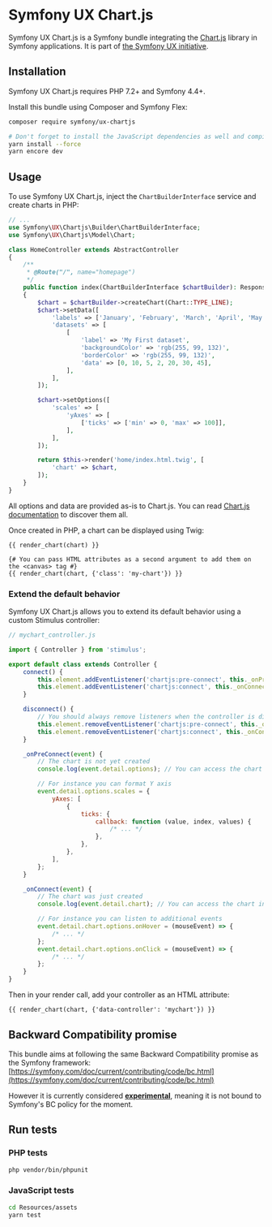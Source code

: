 # Symfony UX Chart.js

Symfony UX Chart.js is a Symfony bundle integrating the [Chart.js](https://www.chartjs.org/)
library in Symfony applications. It is part of [the Symfony UX initiative](https://symfony.com/ux).

## Installation

Symfony UX Chart.js requires PHP 7.2+ and Symfony 4.4+.

Install this bundle using Composer and Symfony Flex:

```sh
composer require symfony/ux-chartjs

# Don't forget to install the JavaScript dependencies as well and compile
yarn install --force
yarn encore dev
```

## Usage

To use Symfony UX Chart.js, inject the `ChartBuilderInterface` service and
create charts in PHP:

```php
// ...
use Symfony\UX\Chartjs\Builder\ChartBuilderInterface;
use Symfony\UX\Chartjs\Model\Chart;

class HomeController extends AbstractController
{
    /**
     * @Route("/", name="homepage")
     */
    public function index(ChartBuilderInterface $chartBuilder): Response
    {
        $chart = $chartBuilder->createChart(Chart::TYPE_LINE);
        $chart->setData([
            'labels' => ['January', 'February', 'March', 'April', 'May', 'June', 'July'],
            'datasets' => [
                [
                    'label' => 'My First dataset',
                    'backgroundColor' => 'rgb(255, 99, 132)',
                    'borderColor' => 'rgb(255, 99, 132)',
                    'data' => [0, 10, 5, 2, 20, 30, 45],
                ],
            ],
        ]);

        $chart->setOptions([
            'scales' => [
                'yAxes' => [
                    ['ticks' => ['min' => 0, 'max' => 100]],
                ],
            ],
        ]);

        return $this->render('home/index.html.twig', [
            'chart' => $chart,
        ]);
    }
}
```

All options and data are provided as-is to Chart.js. You can read
[Chart.js documentation](https://www.chartjs.org/docs/latest/) to discover them all.

Once created in PHP, a chart can be displayed using Twig:

```twig
{{ render_chart(chart) }}

{# You can pass HTML attributes as a second argument to add them on the <canvas> tag #}
{{ render_chart(chart, {'class': 'my-chart'}) }}
```

### Extend the default behavior

Symfony UX Chart.js allows you to extend its default behavior using a custom Stimulus controller:

```js
// mychart_controller.js

import { Controller } from 'stimulus';

export default class extends Controller {
    connect() {
        this.element.addEventListener('chartjs:pre-connect', this._onPreConnect);
        this.element.addEventListener('chartjs:connect', this._onConnect);
    }

    disconnect() {
        // You should always remove listeners when the controller is disconnected to avoid side effects
        this.element.removeEventListener('chartjs:pre-connect', this._onPreConnect);
        this.element.removeEventListener('chartjs:connect', this._onConnect);
    }

    _onPreConnect(event) {
        // The chart is not yet created
        console.log(event.detail.options); // You can access the chart options using the event details

        // For instance you can format Y axis
        event.detail.options.scales = {
            yAxes: [
                {
                    ticks: {
                        callback: function (value, index, values) {
                            /* ... */
                        },
                    },
                },
            ],
        };
    }

    _onConnect(event) {
        // The chart was just created
        console.log(event.detail.chart); // You can access the chart instance using the event details

        // For instance you can listen to additional events
        event.detail.chart.options.onHover = (mouseEvent) => {
            /* ... */
        };
        event.detail.chart.options.onClick = (mouseEvent) => {
            /* ... */
        };
    }
}
```

Then in your render call, add your controller as an HTML attribute:

```twig
{{ render_chart(chart, {'data-controller': 'mychart'}) }}
```

## Backward Compatibility promise

This bundle aims at following the same Backward Compatibility promise as the Symfony framework:
[https://symfony.com/doc/current/contributing/code/bc.html](https://symfony.com/doc/current/contributing/code/bc.html)

However it is currently considered
[**experimental**](https://symfony.com/doc/current/contributing/code/experimental.html),
meaning it is not bound to Symfony's BC policy for the moment.

## Run tests

### PHP tests

```sh
php vendor/bin/phpunit
```

### JavaScript tests

```sh
cd Resources/assets
yarn test
```
